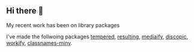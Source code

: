 ## Hi there 👋

My recent work has been on library packages

I've made the follwoing packages [tempered](https://pypi.org/project/tempered/), [resulting](https://pypi.org/project/resulting/), [mediaify](https://pypi.org/project/mediaify/), [discopic](https://www.npmjs.com/package/discopic), [workify](https://www.npmjs.com/package/@nnilky/workify), [classnames-miny](https://www.npmjs.com/package/@nnilky/classnames-miny).

<!--
**Ben-Brady/Ben-Brady** is a ✨ _special_ ✨ repository because its `README.md` (this file) appears on your GitHub profile.

Here are some ideas to get you started:

- 🔭 I’m currently working on ...
- 🌱 I’m currently learning ...
- 👯 I’m looking to collaborate on ...
- 🤔 I’m looking for help with ...
- 💬 Ask me about ...
- 📫 How to reach me: ...
- 😄 Pronouns: ...
- ⚡ Fun fact: ...
-->
